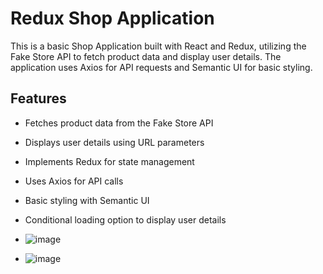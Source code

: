 # Redux Shop Application

This is a basic Shop Application built with React and Redux, utilizing the Fake Store API to fetch product data and display user details. The application uses Axios for API requests and Semantic UI for basic  styling.

## Features

- Fetches product data from the Fake Store API
- Displays user details using URL parameters
- Implements Redux for state management
- Uses Axios for API calls
- Basic styling with Semantic UI
- Conditional loading option to display user details
- ![image](https://github.com/user-attachments/assets/ea587ccf-6d75-4ff7-a007-a7714c752810)

- ![image](https://github.com/user-attachments/assets/ec9d3197-dc8b-45b2-bf3d-0c1182664d4c)
